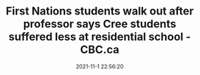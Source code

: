 ---
"title": "First Nations students walk out after professor says Cree students suffered less at residential school - CBC.ca"
"date": "2021-11-1 22:56:20"
"feed_name": "GOOGLENEWSINDUSTRIAL"
"feed_website": "https://news.google.com/search?q=industrial%2Bincident&hl=en-US&gl=US&ceid=US:en"
"feed_rss": "https://news.google.com/rss/search?q=industrial%2Bincident&hl=en-US&gl=US&ceid=US:en"
"link": "https://www.cbc.ca/news/indigenous/concordia-lecture-cree-residential-schools-1.6233078"
"source": "{'href': 'https://www.cbc.ca', 'title': 'CBC.ca'}"
"file": "_posts/2021-1-1-9eb6f69996115d5c74e332134c774315725b2279.md"
"accident": "0"
"drilling": "0"
"dead": "0"
"injured": "0"
"arrested": "0"
"place": "unknown place"
"where": "unknown site"
"causes": "unknown"
"place_uri": "unknown place"
---